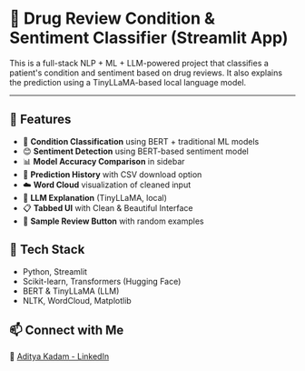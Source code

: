 # 💊 Drug Review Condition & Sentiment Classifier (Streamlit App)

This is a full-stack NLP + ML + LLM-powered project that classifies a patient's condition and sentiment based on drug reviews. It also explains the prediction using a TinyLLaMA-based local language model.

---

## 🚀 Features

- 🎯 **Condition Classification** using BERT + traditional ML models
- 😊 **Sentiment Detection** using BERT-based sentiment model
- 📊 **Model Accuracy Comparison** in sidebar
- 🔄 **Prediction History** with CSV download option
- ☁️ **Word Cloud** visualization of cleaned input
- 🧠 **LLM Explanation** (TinyLLaMA, local)
- 📋 **Tabbed UI** with Clean & Beautiful Interface
- 🧪 **Sample Review Button** with random examples

## 🧠 Tech Stack
- Python, Streamlit
- Scikit-learn, Transformers (Hugging Face)
- BERT & TinyLLaMA (LLM)
- NLTK, WordCloud, Matplotlib

## 📫 Connect with Me
👤 [Aditya Kadam - LinkedIn](linkedin.com/in/aditya-kadam12)
